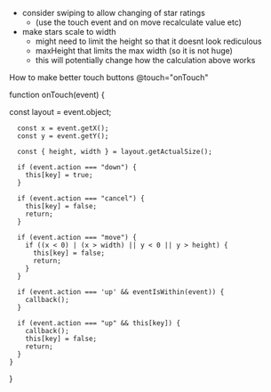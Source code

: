 - consider swiping to allow changing of star ratings
  - (use the touch event and on move recalculate value etc)
- make stars scale to width
  - might need to limit the height so that it doesnt look rediculous
  - maxHeight that limits the max width (so it is not huge)
  - this will potentially change how the calculation above works




How to make better touch buttons
@touch="onTouch"

function onTouch(event) {

const layout = event.object;

      const x = event.getX();
      const y = event.getY();

      const { height, width } = layout.getActualSize();

      if (event.action === "down") {
        this[key] = true;
      }

      if (event.action === "cancel") {
        this[key] = false;
        return;
      }

      if (event.action === "move") {
        if ((x < 0) | (x > width) || y < 0 || y > height) {
          this[key] = false;
          return;
        }
      }

      if (event.action === 'up' && eventIsWithin(event)) {
        callback();
      }

      if (event.action === "up" && this[key]) {
        callback();
        this[key] = false;
        return;
      }
    }
}